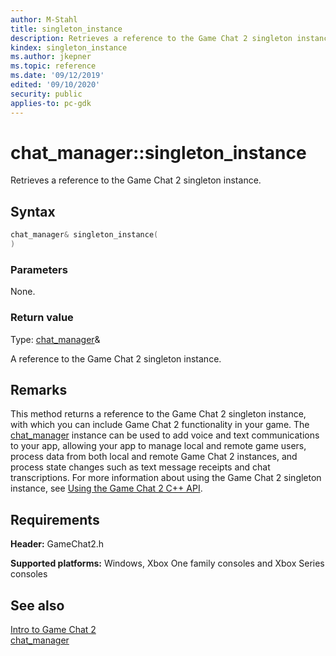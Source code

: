 ```yaml
---
author: M-Stahl
title: singleton_instance
description: Retrieves a reference to the Game Chat 2 singleton instance.
kindex: singleton_instance
ms.author: jkepner
ms.topic: reference
ms.date: '09/12/2019'
edited: '09/10/2020'
security: public
applies-to: pc-gdk
---
```


# chat_manager::singleton_instance
  
Retrieves a reference to the Game Chat 2 singleton instance.  
  
<a id="syntaxSection"></a>
  
## Syntax
  
```cpp
chat_manager& singleton_instance(  
)  
```  
  
<a id="parametersSection"></a>
  
### Parameters
  
None.  
  
<a id="retvalSection"></a>
  
### Return value
  
Type: [chat_manager](../chat_manager.md)&
  
A reference to the Game Chat 2 singleton instance.  
  
<a id="remarksSection"></a>
  
## Remarks
  
This method returns a reference to the Game Chat 2 singleton instance, with which you can include Game Chat 2 functionality in your game. The [chat_manager](../chat_manager.md) instance can be used to add voice and text communications to your app, allowing your app to manage local and remote game users, process data from both local and remote Game Chat 2 instances, and process state changes such as text message receipts and chat transcriptions. For more information about using the Game Chat 2 singleton instance, see [Using the Game Chat 2 C++ API](../../../../../../chat/overviews/game-chat2/using-game-chat-2.md).  
  
<a id="requirementsSection"></a>
  
## Requirements  
  
**Header:** GameChat2.h  
  
**Supported platforms:** Windows, Xbox One family consoles and Xbox Series consoles  
  
<a id="seealsoSection"></a>
  
## See also
  
[Intro to Game Chat 2](../../../../../../chat/overviews/game-chat2/game-chat-2-intro.md)  
[chat_manager](../chat_manager.md)  
  